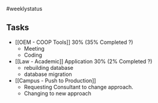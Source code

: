 #weeklystatus
## Tasks
-   [[OEM - COOP Tools]] 30% (35% Completed ?)
	- Meeting
	- Coding
-   [[Law - Academic]] Application 30%  (2% Completed ?) 
	- rebuilding database 
	- database migration
-   [[Campus - Push to Production]] 
	- Requesting Consultant to change approach.
	- Changing to new approach
